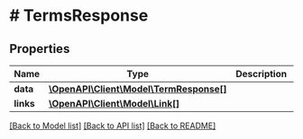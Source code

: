 # # TermsResponse

## Properties

Name | Type | Description | Notes
------------ | ------------- | ------------- | -------------
**data** | [**\OpenAPI\Client\Model\TermResponse[]**](TermResponse.md) |  | [optional]
**links** | [**\OpenAPI\Client\Model\Link[]**](Link.md) |  | [optional]

[[Back to Model list]](../../README.md#models) [[Back to API list]](../../README.md#endpoints) [[Back to README]](../../README.md)
